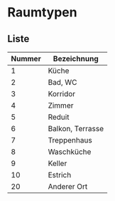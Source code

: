 # Raumtypen

## Liste

| Nummer | Bezeichnung      |
| ------ | ---------------- |
| 1      | Küche            |
| 2      | Bad, WC          |
| 3      | Korridor         |
| 4      | Zimmer           |
| 5      | Reduit           |
| 6      | Balkon, Terrasse |
| 7      | Treppenhaus      |
| 8      | Waschküche       |
| 9      | Keller           |
| 10     | Estrich          |
| 20     | Anderer Ort      |

